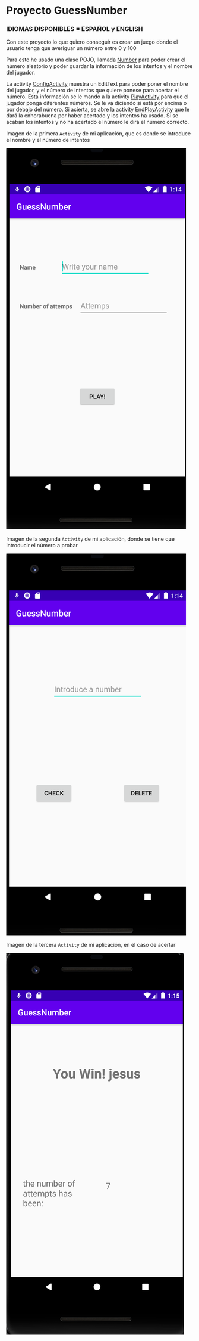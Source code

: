 <h1>Proyecto GuessNumber</h1>

<h3>IDIOMAS DISPONIBLES = ESPAÑOL y ENGLISH</h3>

Con este proyecto lo que quiero conseguir es crear un juego donde el usuario tenga que averiguar un número entre 0 y 100

Para esto he usado una clase POJO, llamada [Number](app/src/main/java/com/jesusc24/guessnumber/data/model/Number.java) para poder crear el número aleatorio y 
poder guardar la información de los intentos y el nombre del jugador.

La activity [ConfigActivity](app/src/main/java/com/jesusc24/guessnumber/ui/ConfigActivity.java) muestra un EditText para poder poner el nombre del jugador, 
y el número de intentos que quiere ponese para acertar el número. Esta información se le mando a la activity [PlayActivity](app/src/main/java/com/jesusc24/guessnumber/ui/PlayActivity.java) para que el jugador 
ponga diferentes números. Se le va diciendo si está por encima o por debajo del número. Si acierta, se abre la activity [EndPlayActivity](app/src/main/java/com/jesusc24/guessnumber/ui/EndPlayActivity.java)
que le dará la enhorabuena por haber acertado y los intentos ha usado. Si se acaban los intentos y no ha acertado el número le dirá el número correcto.

Imagen de la primera <code>Activity</code> de mi aplicación, que es donde se introduce el nombre y el número de intentos

![Imagen de la primera Activity](img/img_config_activity.png)

Imagen de la segunda <code>Activity</code> de mi aplicación, donde se tiene que introducir el número a probar

![Imagen de la segunda Activity](img/img_play_activity.png)

Imagen de la tercera <code>Activity</code> de mi aplicación, en el caso de acertar

![Imagen de la segunda Activity](img/img_end_play_activity.png)